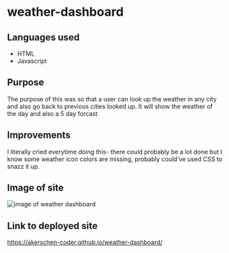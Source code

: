 # weather-dashboard
## Languages used 
- HTML 
- Javascript 

## Purpose 
The purpose of this was so that a user can look up the weather in any city and also go back to previous cities looked up. It will show the weather of the day and also a 5 day forcast

## Improvements 
I literally cried everytime doing this- there could probably be a lot done but I know some weather icon colors are missing, probably could've used CSS to snazz it up. 

## Image of site 
![image of weather dashboard]()

## Link to deployed site 
https://akerschen-coder.github.io/weather-dashboard/ 
